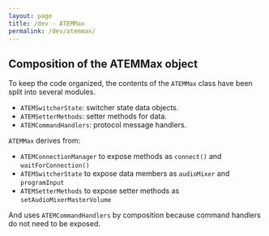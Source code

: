 ```yaml
---
layout: page
title: /dev - ATEMMax
permalink: /dev/atemmax/
---
```


## Composition of the ATEMMax object

To keep the code organized, the contents of the `ATEMMax` class have been split into several modules.
* `ATEMSwitcherState`: switcher state data objects.
* `ATEMSetterMethods`: setter methods for data.
* `ATEMCommandHandlers`: protocol message handlers.

`ATEMMax` derives from:
* `ATEMConnectionManager` to expose methods as `connect()` and `waitForConnection()`
* `ATEMSwitcherState` to expose data members as `audioMixer` and `programInput`
* `ATEMSetterMethods` to expose setter methods as `setAudioMixerMasterVolume`

And uses `ATEMCommandHandlers` by composition because command handlers do not need to be exposed.
